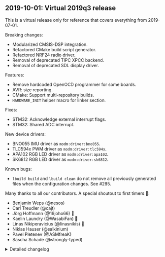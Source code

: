 ## 2019-10-01: Virtual 2019q3 release

This is a virtual release only for reference that covers everything from
2019-07-01.

Breaking changes:

- Modularized CMSIS-DSP integration.
- Refactored CMake build script generator.
- Refactored NRF24 radio driver.
- Removal of deprecated TIPC XPCC backend.
- Removal of deprecated SDL display driver.

Features:

- Remove hardcoded OpenOCD programmer for some boards.
- AVR: size reporting.
- CMake: Support multi-repository builds.
- `HARDWARE_INIT` helper macro for linker section.

Fixes:

- STM32: Acknowledge external interrupt flags.
- STM32: Shared ADC interrupt.

New device drivers:

- BNO055 IMU driver as `modm:driver:bno055`.
- TLC594x PWM driver as `modm:driver:tlc594x`.
- APA102 RGB LED driver as `modm:driver:apa102`.
- SK6812 RGB LED driver as `modm:driver:sk6812`.

Known bugs:

- `lbuild build` and `lbuild clean` do not remove all previously generated files
  when the configuration changes. See #285.

Many thanks to all our contributors.
A special shoutout to first timers 🎉:

- Benjamin Weps (@nesos)
- Carl Treudler (@cajt)
- Jörg Hoffmann (@19joho66) 🎉
- Kaelin Laundry (@WasabiFan) 🎉
- Linas Nikiperavicius (@linasnikis) 🎉
- Niklas Hauser (@salkinium)
- Pavel Pletenev (@ASMfreaK)
- Sascha Schade (@strongly-typed)

<details>
<summary>Detailed changelog</summary>


#### 2019-08-07: Add APA102 and SK6812 LED drivers

PR #267 -> 72d5ae9.  
Tested in hardware by @salkinium.

#### 2019-07-24: Refactor NRF24 radio driver

PR #253 -> 22867e0.  
Tested in hardware by @danielk.

#### 2019-07-15: Refactor CMake build script generator

PR #254 -> 00471ca.  
Tested in hardware by @salkinium.

#### 2019-07-15: Add TLC594x PWM driver

PR #242 -> b570d07.  
Tested in hardware by @linasnikis.

#### 2019-07-11: Add BNO055 IMU driver

PR #191 -> a8edbe8.  
Tested in hardware by @salkinium.

#### 2019-07-11: Modularize CMSIS-DSP

Breaking changes: You need to choose the required submodules.

PR #241 -> 022a60a.  
Tested in hardware by @salkinium.

#### 2019-07-11: Remove hardcoding of OpenOCD programmer

PR #240 -> afbd533.  
Tested in hardware by @salkinium.

</details>
